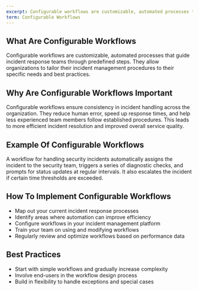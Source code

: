 ```yaml
---
excerpt: Configurable workflows are customizable, automated processes that guide incident response teams through predefined steps.
term: Configurable Workflows
---
```

## What Are Configurable Workflows

Configurable workflows are customizable, automated processes that guide incident response teams through predefined steps. They allow organizations to tailor their incident management procedures to their specific needs and best practices.

## Why Are Configurable Workflows Important

Configurable workflows ensure consistency in incident handling across the organization. They reduce human error, speed up response times, and help less experienced team members follow established procedures. This leads to more efficient incident resolution and improved overall service quality.

## Example Of Configurable Workflows

A workflow for handling security incidents automatically assigns the incident to the security team, triggers a series of diagnostic checks, and prompts for status updates at regular intervals. It also escalates the incident if certain time thresholds are exceeded.

## How To Implement Configurable Workflows

- Map out your current incident response processes
- Identify areas where automation can improve efficiency
- Configure workflows in your incident management platform
- Train your team on using and modifying workflows
- Regularly review and optimize workflows based on performance data

## Best Practices

- Start with simple workflows and gradually increase complexity
- Involve end-users in the workflow design process
- Build in flexibility to handle exceptions and special cases